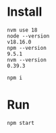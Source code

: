 # Install
```
nvm use 18
node --version
v18.16.0
npm --version
9.5.1
nvm --version
0.39.3

```


```
npm i
```

# Run

```
npm start
```
